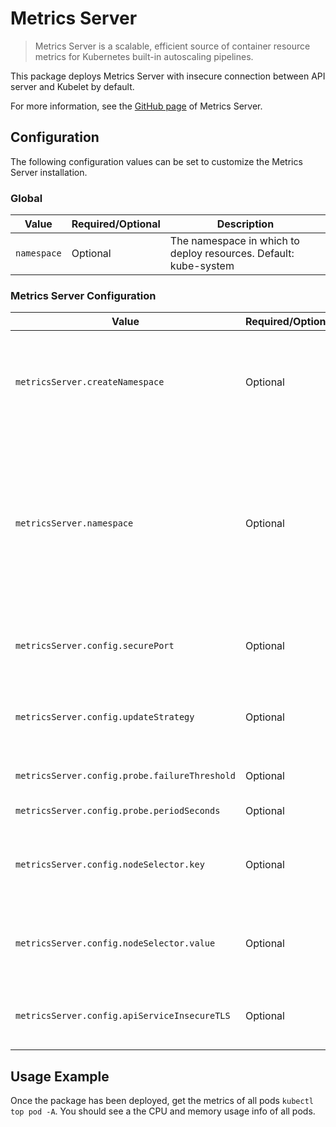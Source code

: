 # Metrics Server

> Metrics Server is a scalable, efficient source of container resource metrics for Kubernetes built-in autoscaling pipelines.

This package deploys Metrics Server with insecure connection between API server and Kubelet by default.

For more information, see the [GitHub page](https://github.com/kubernetes-sigs/metrics-server) of Metrics Server.

## Configuration

The following configuration values can be set to customize the Metrics Server installation.

### Global

| Value | Required/Optional | Description |
|-------|-------------------|-------------|
| `namespace` | Optional | The namespace in which to deploy resources. Default: kube-system |

### Metrics Server Configuration

| Value | Required/Optional | Description |
|-------|-------------------|-------------|
| `metricsServer.createNamespace` | Optional | A boolean that indicates whether to create the namespace specified. Default value is `true`. |
| `metricsServer.namespace` | Optional | The namespace value used by older templates, will overwrite will top level namespace of present, keep for backward compatibility. Default value is `null`. |
| `metricsServer.config.securePort` | Optional | The port that Metrics Server binds to. Default: `4443`. |
| `metricsServer.config.updateStrategy` | Optional | The update strategy of the deployment. Default: `RollingUpdate` |
| `metricsServer.config.probe.failureThreshold` | Optional | Probe failure threshold. Default: `3`. |
| `metricsServer.config.probe.periodSeconds` | Optional | Probe period. Default: `10` . |
| `metricsServer.config.nodeSelector.key` | Optional | Select which node should Metrics-server pod runs on. Default: `null`. |
| `metricsServer.config.nodeSelector.value` | Optional | Select which node should Metrics-server pod runs on. Default: `null`. |
| `metricsServer.config.apiServiceInsecureTLS`| Optional | Insecure connection between API service. Default: `True`. |

## Usage Example

Once the package has been deployed, get the metrics of all pods `kubectl top pod -A`. You should see a the CPU and memory usage info of all pods.
